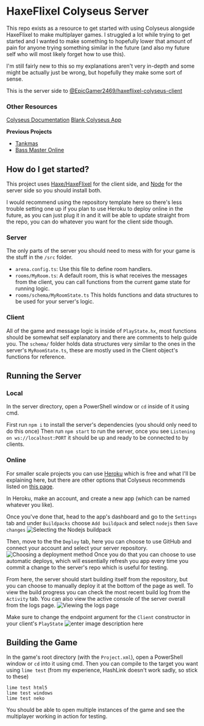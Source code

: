 
# HaxeFlixel Colyseus Server
This repo exists as a resource to get started with using Colyseus alongside HaxeFlixel to make multiplayer games. I struggled a lot while trying to get started and I wanted to make something to hopefully lower that amount of pain for anyone trying something similar in the future (and also my future self who will most likely forget how to use this).

I'm still fairly new to this so my explanations aren't very in-depth and some might be actually just be wrong, but hopefully they make some sort of sense.

This is the server side to [@EpicGamer2469/haxeflixel-colyseus-client](https://github.com/Epicgamer2469/haxeflixel-colyseus-client)
### Other Resources
[Colyseus Documentation](http://docs.colyseus.io/)
[Blank Colyseus App](https://github.com/colyseus/create-colyseus-app)

**Previous Projects**
 - [Tankmas](https://github.com/oscarcederberg/tankmas2021-server) 
 - [Bass Master Online](https://github.com/AustinEast/bass-master-online)

## How do I get started?
This project uses [Haxe/HaxeFlixel](https://haxeflixel.com/documentation/getting-started/) for the client side, and [Node](https://nodejs.org/en/) for the server side so you should install both.

I would recommend using the repository template here so there's less trouble setting one up if you plan to use Heroku to deploy online in the future, as you can just plug it in and it will be able to update straight from the repo, you can do whatever you want for the client side though.

### Server
The only parts of the server you should need to mess with for your game is the stuff in the `/src` folder.
- `arena.config.ts`: Use this file to define room handlers.
- `rooms/MyRoom.ts`: A default room, this is what receives the messages from the client, you can call functions from the current game state for running logic.
- `rooms/schema/MyRoomState.ts` This holds functions and data structures to be used for your server's logic.

### Client
All of the game and message logic is inside of `PlayState.hx`, most functions should be somewhat self explanatory and there are comments to help guide you. The `schema/` folder holds data structures very similar to the ones in the server's `MyRoomState.ts`, these are mostly used in the Client object's functions for reference.

## Running the Server

### Local
In the server directory, open a PowerShell window or `cd` inside of it using cmd.

First run `npm i` to install the server's dependencies (you should only need to do this once)
Then run `npm start` to run the server, once you see `Listening on ws://localhost:PORT` it should be up and ready to be connected to by clients.

### Online
For smaller scale projects you can use [Heroku](https://www.heroku.com/) which is free and what I'll be explaining here, but there are other options that Colyseus recommends listed on [this page](https://docs.colyseus.io/colyseus/deployment/).

In Heroku, make an account, and create a new app (which can be named whatever you like). 

Once you've done that, head to the app's dashboard and go to the `Settings` tab and under `Buildpacks` choose `Add buildpack` and select `nodejs` then `Save changes`
![Selecting the Nodejs buildpack](https://i.imgur.com/baitqYA.png)

Then, move to the the `Deploy` tab, here you can choose to use GitHub and connect your account and select your server repository.
![Choosing a deployment method](https://i.imgur.com/ZqafaCM.png)
Once you do that you can choose to use automatic deploys, which will essentially refresh you app every time you commit a change to the server's repo which is useful for testing.

From here, the server should start building itself from the repository, but you can choose to manually deploy it at the bottom of the page as well. To view the build progress you can check the most recent build log from the `Activity` tab. You can also view the active console of the server overall from the logs page.
![Viewing the logs page](https://i.imgur.com/qFusO6d.png)

Make sure to change the endpoint argument for the `Client` constructor in your client's `PlayState`
![enter image description here](https://i.imgur.com/QzTYb3r.png)

## Building the Game
In the game's root directory (with the `Project.xml`), open a PowerShell window or `cd` into it using cmd. Then you can compile to the target you want using `lime test` (from my experience, HashLink doesn't work sadly, so stick to these)
```
lime test html5
lime test windows
lime test neko
```
You should be able to open multiple instances of the game and see the multiplayer working in action for testing.

